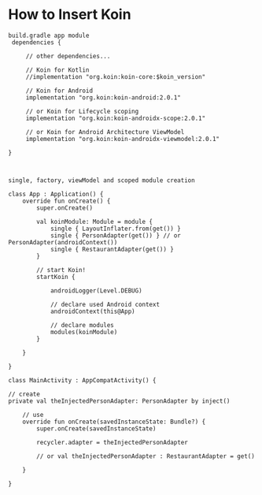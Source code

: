 # How to Insert Koin

    build.gradle app module
     dependencies {

         // other dependencies...

         // Koin for Kotlin
         //implementation "org.koin:koin-core:$koin_version"

         // Koin for Android
         implementation "org.koin:koin-android:2.0.1"

         // or Koin for Lifecycle scoping
         implementation "org.koin:koin-androidx-scope:2.0.1"

         // or Koin for Android Architecture ViewModel
         implementation "org.koin:koin-androidx-viewmodel:2.0.1"

    }



    single, factory, viewModel and scoped module creation

    class App : Application() {
        override fun onCreate() {
            super.onCreate()

            val koinModule: Module = module {
                single { LayoutInflater.from(get()) }
                single { PersonAdapter(get()) } // or PersonAdapter(androidContext()) 
                single { RestaurantAdapter(get()) }
            }

            // start Koin!
            startKoin {

                androidLogger(Level.DEBUG)

                // declare used Android context
                androidContext(this@App)

                // declare modules
                modules(koinModule)
            }

        }    

    }

    class MainActivity : AppCompatActivity() {

    // create
    private val theInjectedPersonAdapter: PersonAdapter by inject()
    
        // use
        override fun onCreate(savedInstanceState: Bundle?) {
            super.onCreate(savedInstanceState)
                 
            recycler.adapter = theInjectedPersonAdapter
                
            // or val theInjectedPersonAdapter : RestaurantAdapter = get()
              
        }
    
    }














